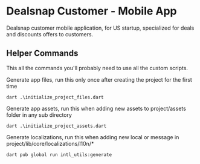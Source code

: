 # Dealsnap Customer - Mobile App
Dealsnap customer mobile application, for US startup, specialized for deals and discounts offers to customers.

## Helper Commands

This all the commands you'll probably need to use all the custom scripts.

Generate app files, run this only once after creating the project for the first time
```shell
dart .\initialize_project_files.dart
```

Generate app assets, run this when adding new assets to project/assets folder in any sub directory
```shell
dart .\initialize_project_assets.dart
```

Generate localizations, run this when adding new local or message in project/lib/core/localizations/l10n/*
```shell
dart pub global run intl_utils:generate
```